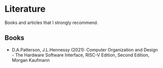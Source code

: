 # Literature

Books and articles that I strongly recommend.

## Books
- D.A.Patterson, J.L.Hennessy (2021): Computer Organization and Design - The Hardware Software Interface, RISC-V Edition, Second Edition, Morgan Kaufmann